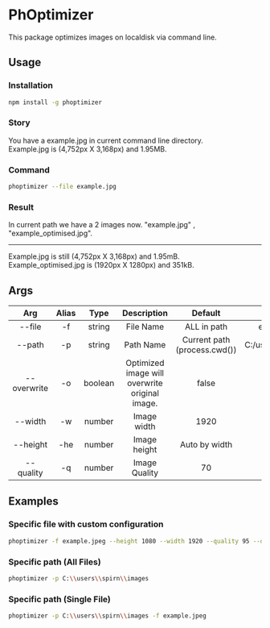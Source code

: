 # PhOptimizer
This package optimizes images on localdisk via command line.

## Usage

### Installation
```bash
npm install -g phoptimizer
```
### Story
You have a example.jpg in current command line directory. <br />
Example.jpg is (4,752px X 3,168px) and 1.95MB.
### Command
```bash
phoptimizer --file example.jpg
```
### Result
In current path we have a 2 images now. "example.jpg" , "example_optimised.jpg". <hr />
Example.jpg is still (4,752px X 3,168px) and 1.95mB. <br />
Example_optimised.jpg is (1920px X 1280px) and 351kB.

## Args
| Arg | Alias | Type | Description | Default | Example |
| :---: | :---: | :---: | :---:| :---: | :---: |
| --file | -f | string | File Name | ALL in path | example.jpg |
| --path | -p | string | Path Name | Current path (process.cwd()) | C:/users/phibersoft |
| --overwrite | -o | boolean | Optimized image will overwrite original image. | false | true |
| --width | -w | number | Image width | 1920 | 2400 |
| --height | -he | number | Image height | Auto by width | 1080 |
| --quality | -q | number | Image Quality | 70 | 100 |

## Examples
### Specific file with custom configuration
```bash
phoptimizer -f example.jpeg --height 1080 --width 1920 --quality 95 --overwrite
```

### Specific path (All Files)
```bash
phoptimizer -p C:\\users\\spirn\\images
```

### Specific path (Single File)
```bash
phoptimizer -p C:\\users\\spirn\\images -f example.jpeg
```


